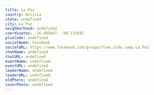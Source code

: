 ```yaml
---
title: La Paz
country: Bolivia
state: undefined
city: La Paz
neighborhood: undefined
coordinates: -16.495647, -68.133542
plusCode: undefined
socialName: Facebook
socialURL: https://www.facebook.com/groups/free.code.camp.La.Paz
chatName: undefined
chatURL: undefined
eventName: undefined
eventURL: undefined
leaderName: undefined
leaderURL: undefined
oldPhoto: undefined
coverPhoto: undefined
---
```

